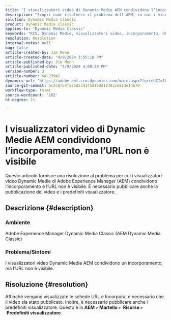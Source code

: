 ```yaml
---
title: "I visualizzatori video di Dynamic Medie AEM condividono l’incorporamento, ma l’URL non è visibile"
description: "Scopri come risolvere il problema dell’AEM, in cui i visualizzatori Dynamic Medie Video condividono un’incorporamento, ma l’URL non è visibile."
solution: Dynamic Media Classic
product: Dynamic Media Classic
applies-to: "Dynamic Media Classic"
keywords: "KCS, Dynamic Medie, visualizzatori video, incorporamento, URL, AEM, Adobe Experience Manager, risoluzione dei problemi"
resolution: Resolution
internal-notes: null
bug: false
article-created-by: Jim Menn
article-created-date: "4/9/2024 3:55:18 PM"
article-published-by: Jim Menn
article-published-date: "4/9/2024 4:00:39 PM"
version-number: 3
article-number: KA-23941
dynamics-url: "https://adobe-ent.crm.dynamics.com/main.aspx?forceUCI=1&pagetype=entityrecord&etn=knowledgearticle&id=6326bb8c-89f6-ee11-a1fe-6045bd006268"
source-git-commit: ac2c8754fa25d53d145d10dd124d3ce813e14b70
workflow-type: tm+mt
source-wordcount: '162'
ht-degree: 1%

---
```


# I visualizzatori video di Dynamic Medie AEM condividono l’incorporamento, ma l’URL non è visibile


Questo articolo fornisce una risoluzione al problema per cui i visualizzatori video Dynamic Medie di Adobe Experience Manager (AEM) condividono l’incorporamento e l’URL non è visibile. È necessario pubblicare anche la pubblicazione del video e i predefiniti visualizzatore.

## Descrizione {#description}


### Ambiente<b> </b>

Adobe Experience Manager Dynamic Media Classic (AEM Dynamic Media Classic)

### Problema/Sintomi

I visualizzatori video Dynamic Medie AEM condividono un incorporamento, ma l’URL non è visibile.


## Risoluzione {#resolution}


Affinché vengano visualizzate le schede URL e Incorpora, è necessario che il video sia stato pubblicato. Inoltre, è necessario pubblicare anche i predefiniti visualizzatore. Questo è in <b>AEM</b> `>`  <b>Martello `>` </b> <b>Risorse `>` </b> <b>Predefiniti visualizzatore</b>.
